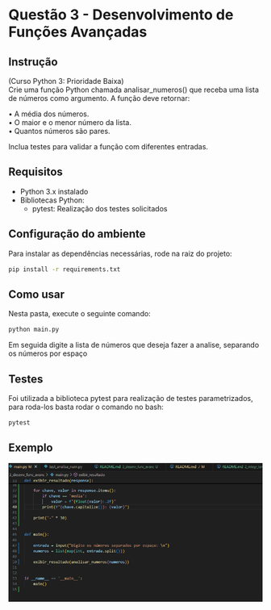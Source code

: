 # Questão 3 - Desenvolvimento de Funções Avançadas 

## Instrução

(Curso Python 3: Prioridade Baixa)  
Crie uma função Python chamada analisar_numeros() que receba uma lista de números 
como argumento. A função deve retornar:   

• A média dos números.   
• O maior e o menor número da lista.  
• Quantos números são pares. 

Inclua testes para validar a função com diferentes entradas. 

## Requisitos

- Python 3.x instalado
- Bibliotecas Python:
    - pytest: Realização dos testes solicitados

## Configuração do ambiente

Para instalar as dependências necessárias, rode na raiz do projeto:

```bash
pip install -r requirements.txt
```

## Como usar

Nesta pasta, execute o seguinte comando:

```bash
python main.py
```

Em seguida digite a lista de números que deseja fazer a analise, separando os números por espaço

## Testes

Foi utilizada a biblioteca pytest para realização de testes parametrizados, para roda-los basta rodar o comando no bash:

```bash
pytest
```

## Exemplo

![questão 3](../exemplos/questao-3.gif)

